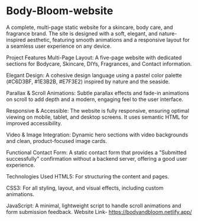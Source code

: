 # Body-Bloom-website
A complete, multi-page static website for a skincare, body care, and fragrance brand. The site is designed with a soft, elegant, and nature-inspired aesthetic, featuring smooth animations and a responsive layout for a seamless user experience on any device.

Project Features
Multi-Page Layout: A five-page website with dedicated sections for Bodycare, Skincare, DIYs, Fragrances, and Contact information.

Elegant Design: A cohesive design language using a pastel color palette (#C6D3BF, #1E3B2B, #E7F3E2) inspired by nature and the seaside.

Parallax & Scroll Animations: Subtle parallax effects and fade-in animations on scroll to add depth and a modern, engaging feel to the user interface.

Responsive & Accessible: The website is fully responsive, ensuring optimal viewing on mobile, tablet, and desktop screens. It uses semantic HTML for improved accessibility.

Video & Image Integration: Dynamic hero sections with video backgrounds and clean, product-focused image cards.

Functional Contact Form: A static contact form that provides a "Submitted successfully" confirmation without a backend server, offering a good user experience.

Technologies Used
HTML5: For structuring the content and pages.

CSS3: For all styling, layout, and visual effects, including custom animations.

JavaScript: A minimal, lightweight script to handle scroll animations and form submission feedback.
Website Link- https://bodyandbloom.netlify.app/
